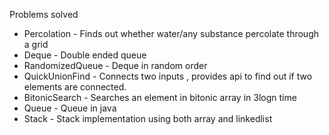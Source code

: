 Problems solved 
  * Percolation - Finds out whether water/any substance percolate through a grid
  * Deque - Double ended queue
  * RandomizedQueue - Deque in random order
  * QuickUnionFind - Connects two inputs , provides api to find out if two elements are connected.
  * BitonicSearch - Searches an element in bitonic array in 3logn time
  * Queue - Queue in java
  * Stack - Stack implementation using both array and linkedlist
